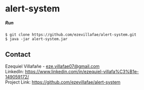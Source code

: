 # alert-system

##### Run
```
$ git clone https://github.com/ezevillafae/alert-system.git
$ java -jar alert-system.jar
```
<!-- CONTACT -->
## Contact

Ezequiel Villafañe - eze.villafae07@gmail.com
</br>
LinkedIn: https://www.linkedin.com/in/ezequiel-villafa%C3%B1e-149059172/
</br>
Project Link: https://github.com/ezevillafae/alert-system
